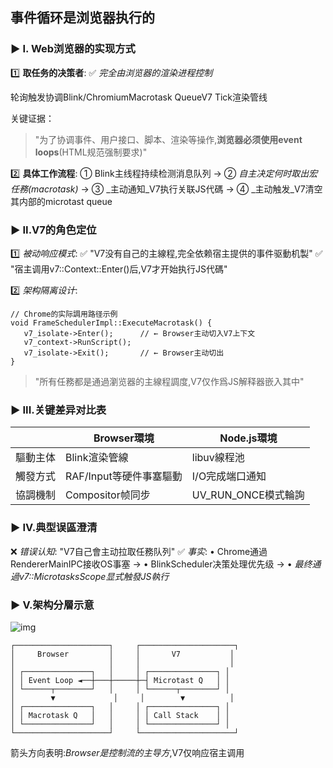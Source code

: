 ## 事件循环是浏览器执行的

### ▶ I. Web浏览器的实现方式 

1️⃣ **取任务的决策者**:
✅ *完全由浏览器的渲染进程控制*

轮询触发协调Blink/ChromiumMacrotask QueueV7 Tick渲染管线

关键证据：

> "为了协调事件、用户接口、脚本、渲染等操作,**浏览器必须使用event loops**(HTML规范强制要求)" 

2️⃣ **具体工作流程**:
① Blink主线程持续检测消息队列 →
② *自主决定何时取出宏任務(macrotask)* →
③ _主动通知_V7执行关联JS代碼 →
④ _主动触发_V7清空其内部的microtast queue 

### ▶ II.V7的角色定位 

1️⃣ *被动响应模式*:
✅ "V7没有自己的主線程,完全依赖宿主提供的事件驱動机製" 
✅ "宿主调⽤v7::Context::Enter()后,V7才开始执行JS代碼" 

2️⃣ *架构隔离设计*:

```
// Chrome的实际調用路径示例 
void FrameSchedulerImpl::ExecuteMacrotask() { 
   v7_isolate->Enter();      // ← Browser主动切入V7上下文 
   v7_context->RunScript();   
   v7_isolate->Exit();       // ← Browser主动切出 
} 
```

> "所有任務都是通過瀏览器的主線程調度,V7仅作爲JS解释器嵌入其中" 

### ▶ III.关键差异对比表 

|          | Browser環境             | Node.js環境         |
| -------- | ----------------------- | ------------------- |
| 驅動主体 | Blink渲染管線           | libuv線程池         |
| 觸發方式 | RAF/Input等硬件事塞驅動 | I/O完成端口通知     |
| 協調機制 | Compositor帧同步        | UV_RUN_ONCE模式輪詢 |

### ▶ IV.典型误區澄清 

❌ *错误认知*: "V7自己會主动拉取任務队列"
✅ *事实*:
• Chrome通過RendererMainIPC接收OS事塞 →
• BlinkScheduler决策处理优先级 →
• *最终通過v7::MicrotasksScope显式触發JS執行* 

### ▶ V.架构分層示意 

![img](https://oss.metaso.cn/metaso/pdf2texts_reading_mode/figures/ab496a86-7759-432d-ae28-2ba901e355a5/32_1.jpg)

```
┌─────────────────────┐     ┌─────────────────────┐ 
│     Browser         │     │       V7           │ 
│                     │     │                    │ 
│ ┌───────────────┐   │     │ ┌───────────────┐ │ 
│ │ Event Loop ◄──┼───┼─────┼─┤ Microtast Q   │ │ 
│ └──────┬────────┘   │     │ └──────┬────────┘ │ 
│        ▼             │     │        ▼          │ 
│ ┌───────────────┐   │     │ ┌───────────────┐ │ 
│ │ Macrotask Q   │   │     │ │ Call Stack    │ │ 
│ └───────────────┘   │     │ └───────────────┘ │ 
└─────────────────────┘     └─────────────────────┘ 
```

箭头方向表明:*Browser是控制流的主导方*,V7仅响应宿主调⽤ 